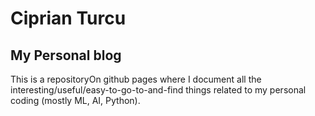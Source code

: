 # Ciprian Turcu
## My Personal blog
This is a repositoryOn github pages where I document all the interesting/useful/easy-to-go-to-and-find things related to my personal coding (mostly ML, AI, Python).
